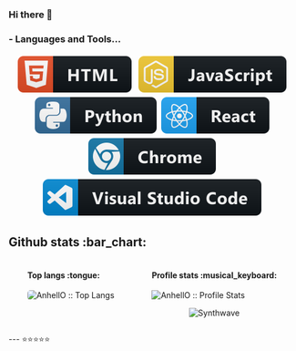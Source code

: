 ### Hi there 👋

<style>
    .double-img {
        display: flex;
        flex-direction: row;
        justify-content: space-around;
    }

    .top-langs img {
        border-radius: 5px;
    }
</style>
### - Languages and Tools...

<p align="center">
    <img
        src="https://raw.githubusercontent.com/8bithemant/8bithemant/master/svg/dev/languages/html.svg"
        alt="Twitter"
        style="vertical-align: top; margin: 4px"
    />
    <img
        src="https://raw.githubusercontent.com/8bithemant/8bithemant/master/svg/dev/languages/js.svg"
        alt="Twitter"
        style="vertical-align: top; margin: 4px"
    /><img
        src="https://raw.githubusercontent.com/8bithemant/8bithemant/master/svg/dev/languages/python.svg"
        alt="Twitter"
        style="vertical-align: top; margin: 4px"
    /><img
        src="https://raw.githubusercontent.com/8bithemant/8bithemant/master/svg/dev/frameworks/react.svg"
        alt="Twitter"
        style="vertical-align: top; margin: 4px"
    /><img
        src="https://raw.githubusercontent.com/8bithemant/8bithemant/master/svg/dev/misc/chrome.svg"
        alt="Twitter"
        style="vertical-align: top; margin: 4px"
    /><img
        src="https://raw.githubusercontent.com/8bithemant/8bithemant/master/svg/dev/tools/visualstudio_code.svg"
        alt="Twitter"
        style="vertical-align: top; margin: 4px"
    />
</p>

<h2 align="">Github stats :bar_chart:</h2>

<!-- <h4 align="">Visitor's count :eyes:</h4>

<p align=""><img src="https://profile-counter.glitch.me/{AnhellO}/count.svg" alt="AnhellO :: Visitor's Count" /></p> -->
<div class="double-img">
    <div class="child-img-one">
        <h4>Top langs :tongue:</h4>
        <p class="top-langs">
            <img
                src="https://github-readme-stats.vercel.app/api/top-langs/?username=AnhellO&langs_count=10&theme=tokyonight&layout=compact"
                alt="AnhellO :: Top Langs"
            />
        </p>
    </div>
    <div class="child-img-two">
        <h4>Profile stats :musical_keyboard:</h4>
        <p class="second-langs">
            <img
                src="https://github-readme-stats.vercel.app/api?username=AnhellO&show_icons=true&theme=synthwave"
                alt="AnhellO :: Profile Stats"
            />
        </p>
        <p align="center">
            <img
                src="https://thumbs.gfycat.com/GoodnaturedFondGaur-size_restricted.gif"
                alt="Synthwave"
                height="300"
                width="500"
            />
        </p>
    </div>
</div>

--- ⭐⭐️⭐️⭐️⭐️
